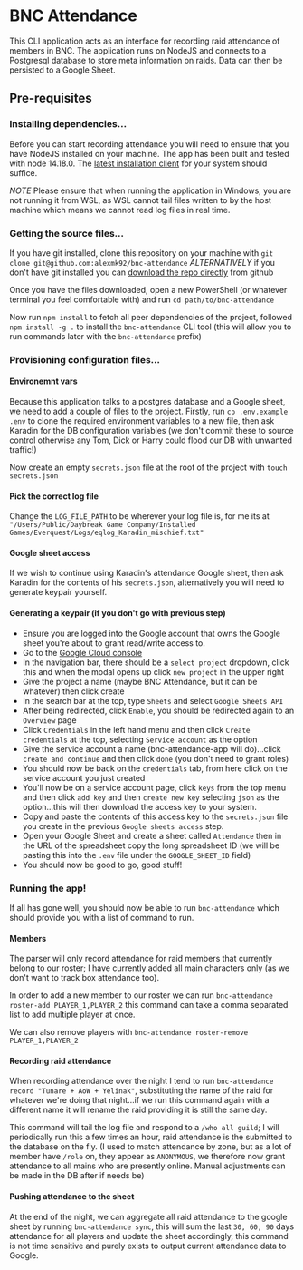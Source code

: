 # BNC Attendance

This CLI application acts as an interface for recording raid attendance of members in BNC. The application runs on NodeJS and connects to a Postgresql database to store meta information on raids. Data can then be persisted to a Google Sheet.

## Pre-requisites

### Installing dependencies...

Before you can start recording attendance you will need to ensure that you have NodeJS installed on your machine. The app has been built and tested with node 14.18.0. The [latest installation client](https://nodejs.dev/download) for your system should suffice.

_NOTE_ Please ensure that when running the application in Windows, you are not running it from WSL, as WSL cannot tail files written to by the host machine which means we cannot read log files in real time.

### Getting the source files...

If you have git installed, clone this repository on your machine with `git clone git@github.com:alexmk92/bnc-attendance` _ALTERNATIVELY_ if you don't have git installed you can [download the repo directly](https://github.com/alexmk92/bnc-attendance/archive/refs/heads/master.zip) from github

Once you have the files downloaded, open a new PowerShell (or whatever terminal you feel comfortable with) and run `cd path/to/bnc-attendance`

Now run `npm install` to fetch all peer dependencies of the project, followed `npm install -g .` to install the `bnc-attendance` CLI tool (this will allow you to run commands later with the `bnc-attendance` prefix)

### Provisioning configuration files...

#### Environemnt vars

Because this application talks to a postgres database and a Google sheet, we need to add a couple of files to the project. Firstly, run `cp .env.example .env` to clone the required environment variables to a new file, then ask Karadin for the DB configuration variables (we don't commit these to source control otherwise any Tom, Dick or Harry could flood our DB with unwanted traffic!)

Now create an empty `secrets.json` file at the root of the project with `touch secrets.json`

#### Pick the correct log file

Change the `LOG_FILE_PATH` to be wherever your log file is, for me its at `"/Users/Public/Daybreak Game Company/Installed Games/Everquest/Logs/eqlog_Karadin_mischief.txt"`

#### Google sheet access

If we wish to continue using Karadin's attendance Google sheet, then ask Karadin for the contents of his `secrets.json`, alternatively you will need to generate keypair yourself.

#### Generating a keypair (if you don't go with previous step)

- Ensure you are logged into the Google account that owns the Google sheet you're about to grant read/write access to.
- Go to the [Google Cloud console](https://console.cloud.google.com/)
- In the navigation bar, there should be a `select project` dropdown, click this and when the modal opens up click `new project` in the upper right
- Give the project a name (maybe BNC Attendance, but it can be whatever) then click create
- In the search bar at the top, type `Sheets` and select `Google Sheets API`
- After being redirected, click `Enable`, you should be redirected again to an `Overview` page
- Click `Credentials` in the left hand menu and then click `Create credentials` at the top, selecting `Service account` as the option
- Give the service account a name (bnc-attendance-app will do)...click `create and continue` and then click `done` (you don't need to grant roles)
- You should now be back on the `credentials` tab, from here click on the service account you just created
- You'll now be on a service account page, click `keys` from the top menu and then click `add key` and then `create new key` selecting `json` as the option...this will then download the access key to your system.
- Copy and paste the contents of this access key to the `secrets.json` file you create in the previous `Google sheets access` step.
- Open your Google Sheet and create a sheet called `Attendance` then in the URL of the spreadsheet copy the long spreadsheet ID (we will be pasting this into the `.env` file under the `GOOGLE_SHEET_ID` field)
- You should now be good to go, good stuff!

### Running the app!

If all has gone well, you should now be able to run `bnc-attendance` which should provide you with a list of command to run.

#### Members

The parser will only record attendance for raid members that currently belong to our roster; I have currently added all main characters only (as we don't want to track box attendance too).

In order to add a new member to our roster we can run `bnc-attendance roster-add PLAYER_1,PLAYER_2` this command can take a comma separated list to add multiple player at once.

We can also remove players with `bnc-attendance roster-remove PLAYER_1,PLAYER_2`

#### Recording raid attendance

When recording attendance over the night I tend to run `bnc-attendance record "Tunare + AoW + Yelinak"`, substituting the name of the raid for whatever we're doing that night...if we run this command again with a different name it will rename the raid providing it is still the same day.

This command will tail the log file and respond to a `/who all guild`; I will periodically run this a few times an hour, raid attendance is the submitted to the database on the fly. (I used to match attendance by zone, but as a lot of member have `/role` on, they appear as `ANONYMOUS`, we therefore now grant attendance to all mains who are presently online. Manual adjustments can be made in the DB after if needs be)

#### Pushing attendance to the sheet

At the end of the night, we can aggregate all raid attendance to the google sheet by running `bnc-attendance sync`, this will sum the last `30, 60, 90` days attendance for all players and update the sheet accordingly, this command is not time sensitive and purely exists to output current attendance data to Google.
